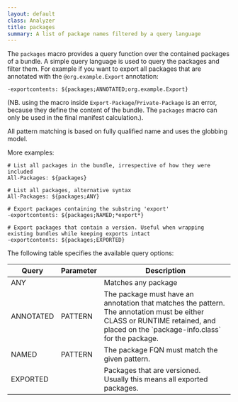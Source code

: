 ```yaml
---
layout: default
class: Analyzer
title: packages 
summary: A list of package names filtered by a query language
---
```



The `packages` macro provides a query function over the contained packages of a bundle. A simple query language is used to query the packages and filter them.
For example if you want to export all packages that are annotated with the `@org.example.Export` annotation:

    -exportcontents: ${packages;ANNOTATED;org.example.Export}

(NB. using the macro inside `Export-Package`/`Private-Package` is an error, because they define the content of the bundle. The `packages` macro can only be used in the final manifest calculation.).

All pattern matching is based on fully qualified name and uses the globbing model.

More examples:

    # List all packages in the bundle, irrespective of how they were included
    All-Packages: ${packages}

    # List all packages, alternative syntax
    All-Packages: ${packages;ANY}

    # Export packages containing the substring 'export'
    -exportcontents: ${packages;NAMED;*export*}
    
    # Export packages that contain a version. Useful when wrapping existing bundles while keeping exports intact
    -exportcontents: ${packages;EXPORTED}

The following table specifies the available query options:

<table>
<thead>
  <tr>
    <th>Query</th>
    <th>Parameter</th>
    <th>Description</th>
  </tr>
</thead>

<tr>
  <td>ANY</td>
  <td></td>
  <td>Matches any package</td>
</tr>

<tr>
  <td>ANNOTATED</td>
  <td>PATTERN</td>
  <td>The package must have an annotation that matches the pattern. The annotation must be either CLASS or RUNTIME retained, and placed on the `package-info.class` for the package.</td>
</tr>

<tr>
  <td>NAMED</td>
  <td>PATTERN</td>
  <td>The package FQN must match the given pattern.</td>
</tr>

<tr>
  <td>EXPORTED</td>
  <td></td>
  <td>Packages that are versioned. Usually this means all exported packages.</td>
</tr>
</table>
